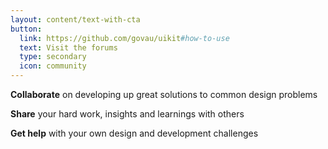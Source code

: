 ```yaml
---
layout: content/text-with-cta
button:
  link: https://github.com/govau/uikit#how-to-use
  text: Visit the forums
  type: secondary
  icon: community
---
```


**Collaborate** on developing up great solutions to common design problems

**Share** your hard work, insights and learnings with others

**Get help** with your own design and development challenges
